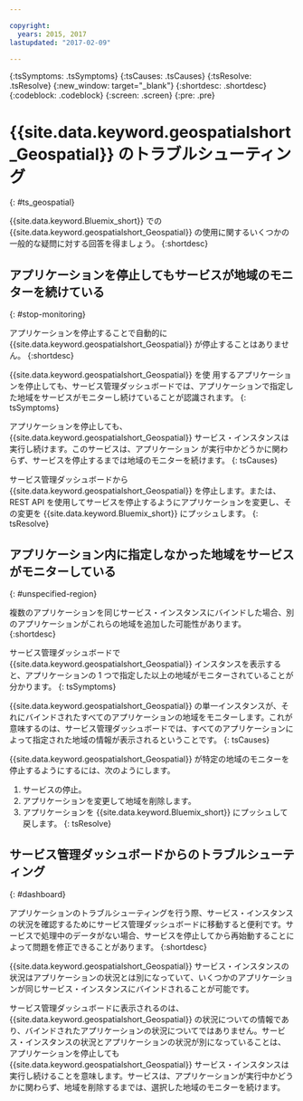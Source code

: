 ```yaml
---

copyright:
  years: 2015, 2017
lastupdated: "2017-02-09"

---
```


<!-- Attribute definitions --> 
{:tsSymptoms: .tsSymptoms} 
{:tsCauses: .tsCauses} 
{:tsResolve: .tsResolve} 
{:new_window: target="_blank"}
{:shortdesc: .shortdesc}
{:codeblock: .codeblock}
{:screen: .screen}
{:pre: .pre}

# {{site.data.keyword.geospatialshort_Geospatial}} のトラブルシューティング 
{: #ts_geospatial}


{{site.data.keyword.Bluemix_short}} での
{{site.data.keyword.geospatialshort_Geospatial}} の使用に関するいくつかの一般的な疑問に対する回答を得ましょう。
{:shortdesc}

## アプリケーションを停止してもサービスが地域のモニターを続けている
{: #stop-monitoring}


アプリケーションを停止することで自動的に {{site.data.keyword.geospatialshort_Geospatial}} が停止することはありません。
{:shortdesc}


{{site.data.keyword.geospatialshort_Geospatial}} を使
用するアプリケーションを停止しても、サービス管理ダッシュボードでは、アプリケーションで指定した地域をサービスがモニターし続けていることが認識されます。
{: tsSymptoms}


アプリケーションを停止しても、{{site.data.keyword.geospatialshort_Geospatial}} サービス・インスタンスは実行し続けます。このサービスは、アプリケーション
が実行中かどうかに関わらず、サービスを停止するまでは地域のモニターを続けます。
{: tsCauses}


サービス管理ダッシュボードから {{site.data.keyword.geospatialshort_Geospatial}} を停止します。または、REST API を使用してサービスを停止するようにアプリケーションを変更し、その変更を {{site.data.keyword.Bluemix_short}} にプッシュします。
{: tsResolve}

## アプリケーション内に指定しなかった地域をサービスがモニターしている
{: #unspecified-region}



複数のアプリケーションを同じサービス・インスタンスにバインドした場合、別のアプリケーションがこれらの地域を追加した可能性があります。
{:shortdesc}



サービス管理ダッシュボードで {{site.data.keyword.geospatialshort_Geospatial}} インスタンスを表示すると、アプリケーションの 1 つで指定した以上の地域がモニターされていることが分かります。
{: tsSymptoms}

{{site.data.keyword.geospatialshort_Geospatial}} の単一インスタンスが、それにバインドされたすべてのアプリケーションの地域をモニターします。これが意味するのは、サービス管理ダッシュボードでは、すべてのアプリケーションによって指定された地域の情報が表示されるということです。
{: tsCauses}

{{site.data.keyword.geospatialshort_Geospatial}} が特定の地域のモニターを停止するようにするには、次のようにします。

1. サービスの停止。
2. アプリケーションを変更して地域を削除します。
3. アプリケーションを {{site.data.keyword.Bluemix_short}} にプッシュして戻します。
{: tsResolve}


## サービス管理ダッシュボードからのトラブルシューティング
{: #dashboard}

アプリケーションのトラブルシューティングを行う際、サービス・インスタンスの状況を確認するためにサービス管理ダッシュボードに移動すると便利です。サービスで処理中のデータがない場合、サービスを停止してから再始動することによって問題を修正できることがあります。
{:shortdesc}

{{site.data.keyword.geospatialshort_Geospatial}} サービス・インスタンスの状況はアプリケーションの状況とは別になっていて、いくつかのアプリケーションが同じサービス・インスタンスにバインドされることが可能です。 

サービス管理ダッシュボードに表示されるのは、
{{site.data.keyword.geospatialshort_Geospatial}} の状況についての情報であり、バインドされたアプリケーションの状況についてではありません。サービス・インスタンスの状況とアプリケーションの状況が別になっていることは、
アプリケーションを停止しても {{site.data.keyword.geospatialshort_Geospatial}} サービス・インスタンスは実行し続けることを意味します。サービスは、アプリケーションが実行中かどうかに関わらず、地域を削除するまでは、選択した地域のモニターを続けます。
